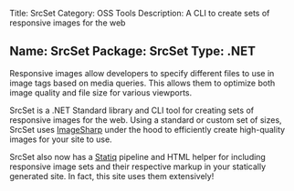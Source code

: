 ﻿Title: SrcSet
Category: OSS Tools
Description: A CLI to create sets of responsive images for the web

Name: SrcSet
Package: SrcSet
Type: .NET
---

Responsive images allow developers to specify different files to use in image tags based on media queries. This allows them to optimize both image quality and file size for various viewports.

SrcSet is a .NET Standard library and CLI tool for creating sets of responsive images for the web. Using a standard or custom set of sizes, SrcSet uses [ImageSharp](https://sixlabors.com/products/imagesharp/) under the hood to efficiently create high-quality images for your site to use.

SrcSet also now has a [Statiq](https://statiq.dev) pipeline and HTML helper for including responsive image sets and their respective markup in your statically generated site. In fact, this site uses them extensively!